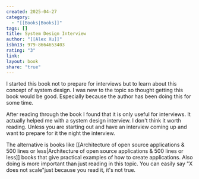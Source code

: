 ```yaml
---
created: 2025-04-27
category:
  - "[[Books|Books]]"
tags: []
title: System Design Interview
author: "[[Alex Xu]]"
isbn13: 979-8664653403
rating: "3"
link: 
layout: book
share: "true"
---
```

I started this book not to prepare for interviews but to learn about this concept of system design.
I was new to the topic so thought getting this book would be good. Especially because the author has been doing this for some time.

After reading through the book I found that it is only useful for interviews. It actually helped me with a system design interview.
I don't think it worth reading. Unless you are starting out and have an interview coming up and want to prepare for it the night the interview.

The alternative is books like [[Architecture of open source applications & 500 lines or less|Architecture of open source applications & 500 lines or less]] books that give practical examples of how to create applications.
Also doing is more important than just reading in this topic. You can easily say "X does not scale"just because you read it, it's not true.